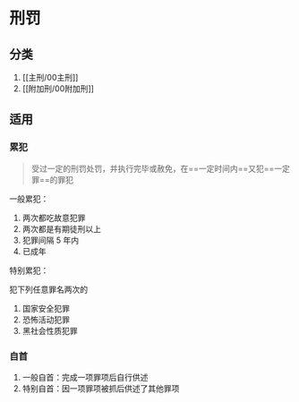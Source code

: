 # 刑罚

## 分类

1. [[主刑/00主刑]]
2. [[附加刑/00附加刑]]

## 适用

### 累犯

> 受过一定的刑罚处罚，并执行完毕或赦免，在==一定时间内==又犯==一定罪==的罪犯


一般累犯：

1. 两次都吃故意犯罪
2. 两次都是有期徒刑以上
3. 犯罪间隔 5 年内
4. 已成年

特别累犯：

犯下列任意罪名两次的

1. 国家安全犯罪
2. 恐怖活动犯罪
3. 黑社会性质犯罪

### 自首

1. 一般自首：完成一项罪项后自行供述
2. 特别自首：因一项罪项被抓后供述了其他罪项





